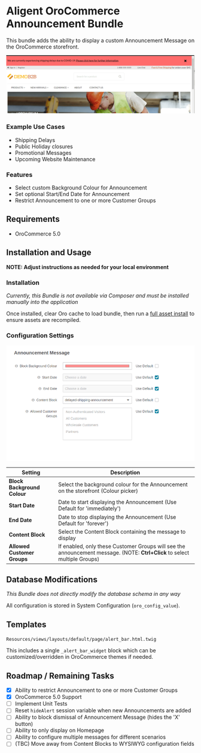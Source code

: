 Aligent OroCommerce Announcement Bundle
==============================
This bundle adds the ability to display a custom Announcement Message on the OroCommerce storefront.

<img src="src/Aligent/AnnouncementBundle/Resources/doc/img/sample-announcement.png" alt="Sample Announcement">

### Example Use Cases
- Shipping Delays
- Public Holiday closures
- Promotional Messages
- Upcoming Website Maintenance

### Features
- Select custom Background Colour for Announcement
- Set optional Start/End Date for Announcement
- Restrict Announcement to one or more Customer Groups 

Requirements
-------------------
- OroCommerce 5.0

Installation and Usage
-------------------
**NOTE: Adjust instructions as needed for your local environment**

### Installation
*Currently, this Bundle is not available via Composer and must be installed manually into the application*

Once installed, clear Oro cache to load bundle, then run a [full asset install](https://doc.oroinc.com/bundles/platform/AssetBundle/commands/#oro-assets-install) to ensure assets are recompiled.


### Configuration Settings

<img src="src/Aligent/AnnouncementBundle/Resources/doc/img/configuration-options.png" alt="Configuration Options">

| Setting                     | Description                                                                                                                |
|-----------------------------|----------------------------------------------------------------------------------------------------------------------------|
| **Block Background Colour** | Select the background colour for the Announcement on the storefront (Colour picker)                                        |
| **Start Date**              | Date to start displaying the Announcement (Use Default for 'immediately')                                                  |
| **End Date**                | Date to stop displaying the Announcement (Use Default for 'forever')                                                       |
| **Content Block**           | Select the Content Block containing the message to display                                                                 |
| **Allowed Customer Groups** | If enabled, only these Customer Groups will see the announcement message. (NOTE: **Ctrl+Click** to select multiple Groups) |

Database Modifications
-------------------
*This Bundle does not directly modify the database schema in any way*

All configuration is stored in System Configuration (`oro_config_value`).

Templates
-------------------
`Resources/views/layouts/default/page/alert_bar.html.twig`

This includes a single `_alert_bar_widget` block which can be customized/overridden in OroCommerce themes
if needed.

Roadmap / Remaining Tasks
-------------------
- [x] Ability to restrict Announcement to one or more Customer Groups
- [x] OroCommerce 5.0 Support
- [ ] Implement Unit Tests
- [ ] Reset `hideAlert` session variable when new Announcements are added
- [ ] Ability to block dismissal of Announcement Message (hides the 'X' button)
- [ ] Ability to only display on Homepage
- [ ] Ability to configure multiple messages for different scenarios
- [ ] (TBC) Move away from Content Blocks to WYSIWYG configuration fields
